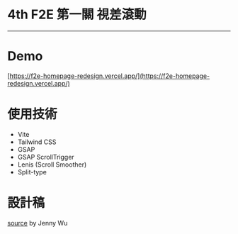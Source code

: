 # 4th F2E 第一關 視差滾動

---

# Demo

[https://f2e-homepage-redesign.vercel.app/](https://f2e-homepage-redesign.vercel.app/)

# 使用技術

- Vite
- Tailwind CSS
- GSAP
- GSAP ScrollTrigger
- Lenis (Scroll Smoother)
- Split-type

# 設計稿

[source](https://www.figma.com/file/M2aMcZsEIKBbRdLkj7fCAd/F2E-%2F-W1%3A-%E6%B4%BB%E5%8B%95%E7%B6%B2%E7%AB%99%E8%A8%AD%E8%A8%88?node-id=224%3A35891)
by Jenny Wu
